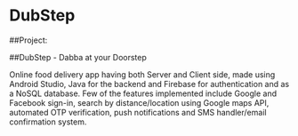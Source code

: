 # DubStep

##Project:

##DubStep - Dabba at your Doorstep

Online food delivery app having both Server and Client side, made using Android Studio, Java for the backend and Firebase for authentication and as a NoSQL database. Few of the features implemented include Google and Facebook sign-in, search by distance/location using Google maps API, automated OTP verification, push notifications and SMS handler/email confirmation system.

